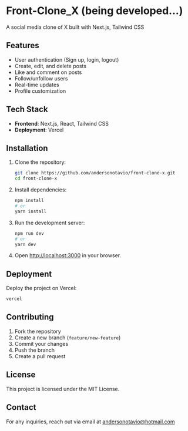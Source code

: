# Front-Clone_X (being developed...)

A social media clone of X built with Next.js, Tailwind CSS

## Features
- User authentication (Sign up, login, logout)
- Create, edit, and delete posts
- Like and comment on posts
- Follow/unfollow users
- Real-time updates
- Profile customization

## Tech Stack
- **Frontend**: Next.js, React, Tailwind CSS
- **Deployment**: Vercel

## Installation

1. Clone the repository:
   ```sh
   git clone https://github.com/andersonotavio/front-clone-x.git
   cd front-clone-x
   ```

2. Install dependencies:
   ```sh
   npm install
   # or
   yarn install
   ```

3. Run the development server:
   ```sh
   npm run dev
   # or
   yarn dev
   ```

4. Open [http://localhost:3000](http://localhost:3000) in your browser.

## Deployment
Deploy the project on Vercel:
```sh
vercel
```

## Contributing
1. Fork the repository
2. Create a new branch (`feature/new-feature`)
3. Commit your changes
4. Push the branch
5. Create a pull request

## License
This project is licensed under the MIT License.

## Contact
For any inquiries, reach out via email at andersonotavio@hotmail.com

